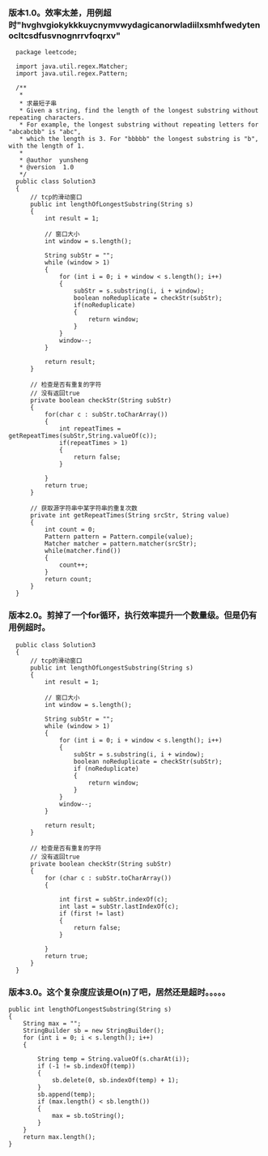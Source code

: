 ### 版本1.0。效率太差，用例超时"hvghvgiokykkkuycnymvwydagicanorwladiilxsmhfwedytenocltcsdfusvnognrrvfoqrxv"
      package leetcode;
      
      import java.util.regex.Matcher;
      import java.util.regex.Pattern;
      
      /**
       *
       * 求最短子串
       * Given a string, find the length of the longest substring without repeating characters.
       * For example, the longest substring without repeating letters for "abcabcbb" is "abc",
       * which the length is 3. For "bbbbb" the longest substring is "b", with the length of 1.
       *
       * @author  yunsheng
       * @version  1.0
       */
      public class Solution3
      {
          // tcp的滑动窗口
          public int lengthOfLongestSubstring(String s)
          {
              int result = 1;
      
              // 窗口大小
              int window = s.length();
      
              String subStr = "";
              while (window > 1)
              {
                  for (int i = 0; i + window < s.length(); i++)
                  {
                      subStr = s.substring(i, i + window);
                      boolean noReduplicate = checkStr(subStr);
                      if(noReduplicate)
                      {
                          return window;
                      }
                  }
                  window--;
              }
      
              return result;
          }
      
          // 检查是否有重复的字符
          // 没有返回true
          private boolean checkStr(String subStr)
          {
              for(char c : subStr.toCharArray())
              {
                  int repeatTimes = getRepeatTimes(subStr,String.valueOf(c));
                  if(repeatTimes > 1)
                  {
                      return false;
                  }
      
              }
              return true;
          }
      
          // 获取源字符串中某字符串的重复次数
          private int getRepeatTimes(String srcStr, String value)
          {
              int count = 0;
              Pattern pattern = Pattern.compile(value);
              Matcher matcher = pattern.matcher(srcStr);
              while(matcher.find())
              {
                  count++;
              }
              return count;
          }
      }
### 版本2.0。剪掉了一个for循环，执行效率提升一个数量级。但是仍有用例超时。
 
      public class Solution3
      {
          // tcp的滑动窗口
          public int lengthOfLongestSubstring(String s)
          {
              int result = 1;
      
              // 窗口大小
              int window = s.length();
      
              String subStr = "";
              while (window > 1)
              {
                  for (int i = 0; i + window < s.length(); i++)
                  {
                      subStr = s.substring(i, i + window);
                      boolean noReduplicate = checkStr(subStr);
                      if (noReduplicate)
                      {
                          return window;
                      }
                  }
                  window--;
              }
      
              return result;
          }
      
          // 检查是否有重复的字符
          // 没有返回true
          private boolean checkStr(String subStr)
          {
              for (char c : subStr.toCharArray())
              {
      
                  int first = subStr.indexOf(c);
                  int last = subStr.lastIndexOf(c);
                  if (first != last)
                  {
                      return false;
                  }
      
              }
              return true;
          }
      }
### 版本3.0。这个复杂度应该是O(n)了吧，居然还是超时。。。。。  

    public int lengthOfLongestSubstring(String s)
    {
        String max = "";
        StringBuilder sb = new StringBuilder();
        for (int i = 0; i < s.length(); i++)
        {

            String temp = String.valueOf(s.charAt(i));
            if (-1 != sb.indexOf(temp))
            {
                sb.delete(0, sb.indexOf(temp) + 1);
            }
            sb.append(temp);
            if (max.length() < sb.length())
            {
                max = sb.toString();
            }
        }
        return max.length();
    }
